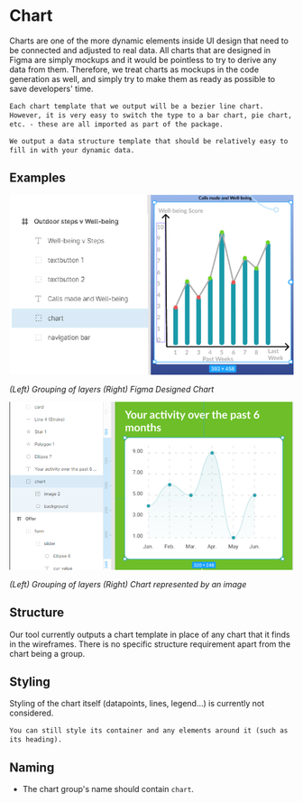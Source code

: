 # Chart

Charts are one of the more dynamic elements inside UI design that need to be connected and adjusted to real data. All charts that are designed in Figma are simply mockups and it would be pointless to try to derive any data from them. Therefore, we treat charts as mockups in the code generation as well, and simply try to make them as ready as possible to save developers' time.

```Tip
Each chart template that we output will be a bezier line chart. However, it is very easy to switch the type to a bar chart, pie chart, etc. - these are all imported as part of the package.
```
```Tip
We output a data structure template that should be relatively easy to fill in with your dynamic data.
```

## Examples

![image showing chart ui and grouping in figma](https://github.com/ImagineThisNHS/ImagineThisNHS.github.io/blob/master/guidelines/assets/chart/chart%20fig.png?raw=true)

_(Left) Grouping of layers (Right) Figma Designed Chart_

![image showing chart ui and grouping in figma](https://github.com/ImagineThisNHS/ImagineThisNHS.github.io/blob/master/guidelines/assets/chart/chart-example.png?raw=true)

_(Left) Grouping of layers (Right) Chart represented by an image_

## Structure
Our tool currently outputs a chart template in place of any chart that it finds in the wireframes. There is no specific structure requirement apart from the chart being a group.

## Styling
Styling of the chart itself (datapoints, lines, legend...) is currently not considered. 

```Tip
You can still style its container and any elements around it (such as its heading).
```

## Naming
* The chart group's name should contain `chart`.

